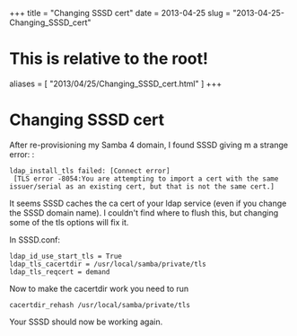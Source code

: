 +++
title = "Changing SSSD cert"
date = 2013-04-25
slug = "2013-04-25-Changing_SSSD_cert"
# This is relative to the root!
aliases = [ "2013/04/25/Changing_SSSD_cert.html" ]
+++
# Changing SSSD cert

After re-provisioning my Samba 4 domain, I found SSSD giving m a strange
error: :

    ldap_install_tls failed: [Connect error]
     [TLS error -8054:You are attempting to import a cert with the same issuer/serial as an existing cert, but that is not the same cert.]

It seems SSSD caches the ca cert of your ldap service (even if you
change the SSSD domain name). I couldn\'t find where to flush this, but
changing some of the tls options will fix it.

In SSSD.conf:

    ldap_id_use_start_tls = True
    ldap_tls_cacertdir = /usr/local/samba/private/tls
    ldap_tls_reqcert = demand

Now to make the cacertdir work you need to run

    cacertdir_rehash /usr/local/samba/private/tls

Your SSSD should now be working again.
